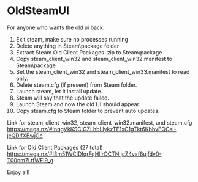 # OldSteamUI

For anyone who wants the old ui back.

1. Exit steam, make sure no processes running
2. Delete anything in Steam\package folder
3. Extract Steam Old Client Packages .zip to Steam\package
4. Copy steam_client_win32 and steam_client_win32.manifest to Steam\package
5. Set the steam_client_win32 and steam_client_win33.manifest to read only.
6. Delete steam.cfg (if present) from Steam folder.
7. Launch steam, let it install update.
8. Steam will say that the update failed.
9. Launch Steam and now the old UI should appear.
10. Copy steam.cfg to Steam folder to prevent auto updates.


Link for steam_client_win32, steam_client_win32.manifest, and steam.cfg
https://mega.nz/#!nqgVkKSC!GZLhbLlykzTF1xC1gTkt6KbbvEQCal-jcQDlfXBwjOc

Link for Old Client Packages (27 total)
https://mega.nz/#!3m51WCiD!qrFqHlIrOCTNIjcZ4vaf6ujfdv0-T00pm7LtfWFI9_g

Enjoy all!
